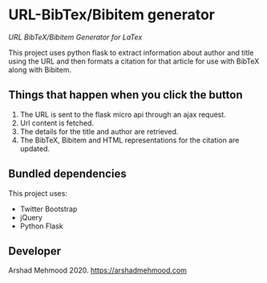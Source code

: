 # URL-BibTex/Bibitem generator

*URL BibTeX/Bibitem Generator for LaTex*

This project uses python flask to extract information about author and title
using the URL and then formats a citation for that article for use
with BibTeX along with Bibitem.

## Things that happen when you click the button

1. The URL is sent to the flask micro api through an ajax request.
2. Url content is fetched.
3. The details for the title and author are retrieved.
4. The BibTeX, Bibitem and HTML representations for the citation are updated.

## Bundled dependencies

This project uses:

 * Twitter Bootstrap
 * jQuery
 * Python Flask
 
## Developer

Arshad Mehmood 2020. https://arshadmehmood.com